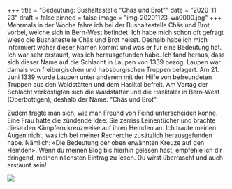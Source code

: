 +++
title = "Bedeutung: Bushaltestelle \"Chäs und Brot\""
date = "2020-11-23"
draft = false
pinned = false
image = "img-20201123-wa0000.jpg"
+++
Mehrmals in der Woche fahre ich bei der Bushaltestelle Chäs und Brot vorbei, welche sich in Bern-West befindet.
Ich habe mich schon oft gefragt wieso die Bushaltestelle Chäs und Brot heisst.
Deshalb habe ich mich informiert woher dieser Namen kommt und was er für eine Bedeutung hat. Ich war sehr erstaunt, was ich herausgefunden habe.
Ich fand heraus, dass sich dieser Name auf die Schlacht in Laupen von 1339 bezog.
Laupen war damals von freiburgischen und habsburgischen Truppen belagert. Am 21. Juni 1339 wurde Laupen unter anderem mit der Hilfe von befreundeten Truppen aus den Waldstätten und dem Haslital befreit.
Am Vortag der Schlacht verköstigten sich die Waldstätter und die Haslitaler in Bern-West (Oberbottigen), deshalb der Name: "Chäs und Brot". 

Zudem fragte man sich, wie man Freund von Feind unterscheiden könne. Eine Frau hatte die zündende Idee: Sie zerriss Leinentücher und brachte diese den Kämpfern kreuzweise auf ihren Hemden an.
Ich traute meinen Augen nicht, was ich bei meiner Recherche zusätzlich herausgefunden habe. Nämlich: «Die Bedeutung der oben erwähnten Kreuze auf den Hemden».
Wenn du meinen Blog bis hierhin gelesen hast, empfehle ich dir dringend, meinen nächsten Eintrag zu lesen.
Du wirst überrascht und auch erstaunt sein!

![](20201123_095458-1-1-.jpg)